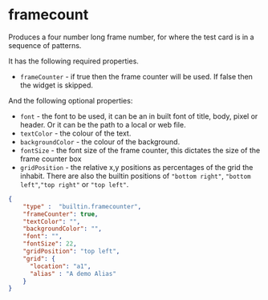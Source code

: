 # framecount

Produces a four number long frame number, for
where the test card is in a sequence of patterns.

It has the following required properties.

- `frameCounter` - if true then the frame counter will be used. If false then
the widget is skipped.

And the following optional properties:

- `font` - the font to be used, it can be an in built font of title, body,
pixel or header. Or it can be the path to a local or web file.
- `textColor` - the colour of the text.
- `backgroundColor` - the colour of the background.
- `fontSize` - the font size of the frame counter,
this dictates the size of the frame counter box
- `gridPosition` - the relative x,y positions as percentages
of the grid the inhabit. There are also the builtin positions of
`"bottom right"`, `"bottom left"`,`"top right"` or `"top left"`.

```json
{
    "type" :  "builtin.framecounter",
    "frameCounter": true,
    "textColor": "",
    "backgroundColor": "",
    "font": "",
    "fontSize": 22, 
    "gridPosition": "top left",
    "grid": {
      "location": "a1",
      "alias" : "A demo Alias"
    }
}
```

